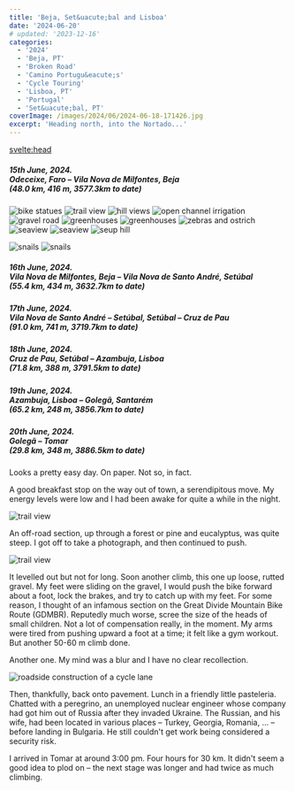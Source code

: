 ```yaml
---
title: 'Beja, Set&uacute;bal and Lisboa'
date: '2024-06-20'
# updated: '2023-12-16'
categories:
  - '2024'
  - 'Beja, PT'
  - 'Broken Road'
  - 'Camino Portugu&eacute;s'
  - 'Cycle Touring'
  - 'Lisboa, PT'
  - 'Portugal'
  - 'Set&uacute;bal, PT'
coverImage: /images/2024/06/2024-06-18-171426.jpg
excerpt: 'Heading north, into the Nortado...'
---
```


<script>
	import Callout from '$lib/components/Callout.svelte'
  import Img from '$lib/components/Img.svelte'  
</script>

<svelte:head>

  <title>2024 Europe</title>
</svelte:head>

<section class="card">
  <h5>
      15th June, 2024.<br/>
      Odeceixe, Faro &ndash; Vila Nova de Milfontes, Beja<br/>
      (48.0 km, 416 m, 3577.3km to date)
  </h5>

<Img
  src="/images/2024/06/2024-06-15-114803.jpg"
  alt="bike statues"
  caption="I think my rig looks more comfortable."
/>
<Img
  src="/images/2024/06/2024-06-15-121813.jpg"
  alt="trail view"
  caption="Sandy double-track: Where is cycle.travel taking me?"
/>
<Img
  src="/images/2024/06/2024-06-15-121913.jpg"
  alt="hill views"
  caption="It's getting hillier."
/>
<Img
  src="/images/2024/06/2024-06-15-123315.jpg"
  alt="open channel irrigation"
  caption="I wonder how much is lost to evaporation?"
/>
<Img
  src="/images/2024/06/2024-06-15-123719.jpg"
  alt="gravel road"
  caption="Gravel! Would bigger tyres have worked better for this trip?"
/>
<Img
  src="/images/2024/06/2024-06-15-125451.jpg"
  alt="greenhouses"
  caption="Strawberries grown under cover."
/>
<Img
  src="/images/2024/06/2024-06-15-125506.jpg"
  alt="greenhouses"
/>
<Img
  src="/images/2024/06/2024-06-15-133100.jpg"
  alt="zebras and ostrich"
  caption="Have I been out in the sun too long? Am I seeing things?"
/>
<Img
  src="/images/2024/06/2024-06-15-133759.jpg"
  alt="seaview"
  caption="A glimpse of the sea"
/>
<Img
  src="/images/2024/06/2024-06-15-145838.jpg"
  alt="seaview"
  caption="And steep downhill to join it"
/>
<Img
  src="/images/2024/06/2024-06-15-150838.jpg"
  alt="seup hill"
  caption="And steep uphill to leave it. Not all ridden."
/>

<Img
  src="/images/2024/06/2024-06-15-161737.jpg"
  alt="snails"
  caption="Someone's dinner?"
/>
<Img
  src="/images/2024/06/2024-06-15-190543.jpg"
  alt="snails"
  caption="And across the bridge into Vila Nova de Milfontes for the night."
/>

</section>

<section class="card">
  <h5>
      16th June, 2024.<br/>
      Vila Nova de Milfontes, Beja &ndash; Vila Nova de Santo Andr&eacute;, Set&uacute;bal<br/>
      (55.4 km, 434 m, 3632.7km to date)
  </h5>
</section>

<section class="card">
  <h5>
      17th June, 2024.<br/>
      Vila Nova de Santo Andr&eacute; &ndash; Set&uacute;bal, Set&uacute;bal &ndash; Cruz de Pau<br/>
      (91.0 km, 741 m, 3719.7km to date)
  </h5>
</section>

<section class="card">
  <h5>
      18th June, 2024.<br/>
      Cruz de Pau, Set&uacute;bal &ndash; Azambuja, Lisboa<br/>
      (71.8 km, 388 m, 3791.5km to date)
  </h5>
</section>

<section class="card">
  <h5>
      19th June, 2024.<br/>
      Azambuja, Lisboa &ndash; Goleg&atilde;, Santar&eacute;m<br/>
      (65.2 km, 248 m, 3856.7km to date)
  </h5>
</section>

<section class="card">
  <h5>
      20th June, 2024.<br/>
      Goleg&atilde; &ndash; Tomar<br/>
      (29.8 km, 348 m, 3886.5km to date)
  </h5>

  <p>Looks a pretty easy day. On paper. Not so, in fact.</p>

  <p>A good breakfast stop on the way out of town, a serendipitous move. My energy levels were low and I had been awake for quite a while in the night.</p>

<Img
    src="/images/2024/06/2024-06-20-130621.jpg"
    alt="trail view"
  />

  <p>An off-road section, up through a forest or pine and eucalyptus, was quite steep. I got off to take a photograph, and then continued to push.</p>

<Img
    src="/images/2024/06/2024-06-20-133257.jpg"
    alt="trail view"
  />

  <p>It levelled out but not for long. Soon another climb, this one up loose, rutted gravel. My feet were sliding on the gravel, I would push the bike forward about a foot, lock the brakes, and try to catch up with my feet. For some reason, I thought of an infamous section on the Great Divide Mountain Bike Route (GDMBR). Reputedly much worse, scree the size of the heads of small children. Not a lot of compensation really, in the moment. My arms were tired from pushing upward a foot at a time; it felt like a gym workout. But another 50-60 m climb done.</p>

  <p>Another one. My mind was a blur and I have no clear recollection. </p>

<Img
    src="/images/2024/06/2024-06-20-160530.jpg"
    alt="roadside construction of a cycle lane"
    caption="A new cycle pathway in the making?"
  />

  <p>Then, thankfully, back onto pavement. Lunch in a friendly little pasteleria. 
   Chatted with a peregrino, an unemployed nuclear engineer whose company had got him out of Russia after they invaded Ukraine. The Russian, and his wife, had been located in various places &ndash; Turkey, Georgia, Romania, ... &ndash; before landing in Bulgaria. He still couldn't get work being considered a security risk.
   </p>

   <p>I arrived in Tomar at around 3:00 pm. Four hours for 30 km. It didn't seem a good idea to plod on &ndash; the next stage was longer and had twice as much climbing. </p>
</section>
